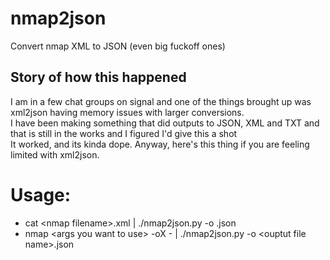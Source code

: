 # nmap2json
Convert nmap XML to JSON (even big fuckoff ones)

## Story of how this happened  
I am in a few chat groups on signal and one of the things brought up was xml2json having memory issues with larger conversions.  
I have been making something that did outputs to JSON, XML and TXT and that is still in the works and I figured I'd give this a shot  
It worked, and its kinda dope.  Anyway, here's this thing if you are feeling limited with xml2json.

# Usage:  
  - cat &lt;nmap filename&gt;.xml | ./nmap2json.py -o <ouptut file name>.json
  - nmap &lt;args you want to use&gt; -oX - | ./nmap2json.py -o &lt;ouptut file name&gt;.json  
 
